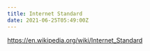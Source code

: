 ```yaml
---
title: Internet Standard
date: 2021-06-25T05:49:00Z
---
```


https://en.wikipedia.org/wiki/Internet_Standard
